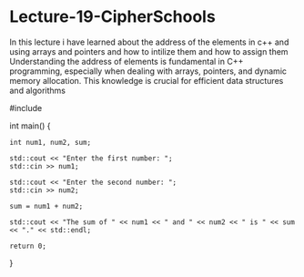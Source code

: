 # Lecture-19-CipherSchools
In this lecture i have learned about the address of the elements in c++ and using arrays and pointers and how to intilize them and how to assign them Understanding the address of elements is fundamental in C++ programming, especially when dealing with arrays, pointers, and dynamic memory allocation. This knowledge is crucial for efficient data structures and algorithms

#include <iostream>

int main() {
  
    int num1, num2, sum;
    
    std::cout << "Enter the first number: ";
    std::cin >> num1;
    
    std::cout << "Enter the second number: ";
    std::cin >> num2;
    
    sum = num1 + num2;
    
    std::cout << "The sum of " << num1 << " and " << num2 << " is " << sum << "." << std::endl;
    
    return 0;
}
